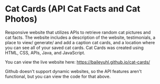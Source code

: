 # Cat Cards (API Cat Facts and Cat Photos)

Responsive website that utilizes APIs to retrieve random cat pictures and cat facts. The website includes a description of the website, testimonials, a place to view/ generate/ and add a caption cat cards, and a location where you can see all of your saved cat cards. Cat Cards was created using HTML, CSS, APIs, Java, and JavaScript.

You can view the live website here: https://baileyuhl.github.io/cat-cards/

Github doesn't support dynamic websites, so the API features aren't functional, but you can view the code for that above. 
